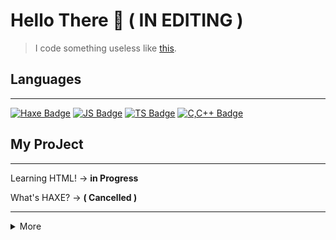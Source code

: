 # Hello There 👋 <strong>( IN EDITING )</strong> 

> I code something useless like <a href="#project">this</a>.


## Languages
<hr>

[![Haxe Badge](https://img.shields.io/badge/-haxe-EA8220?style=for-the-badge&labelColor=black&logo=haxe&logoColor=EA8220)](#) 
[![JS Badge](https://img.shields.io/badge/-Javascript-F0DB4F?style=for-the-badge&labelColor=black&logo=javascript&logoColor=F0DB4F)](#)
[![TS Badge](https://img.shields.io/badge/-Typescript-007ACC?style=for-the-badge&labelColor=black&logo=typescript&logoColor=007ACC)](#) 
[![C,C++ Badge](https://img.shields.io/badge/-C,C++-035798?style=for-the-badge&labelColor=black&logo=c&logoColor=white)](#) 

## <div id="project">My ProJect</div>
<hr>

 Learning HTML! → <strong>in Progress</strong> 

 What's HAXE? → <strong>( Cancelled )</strong>
 
<hr>

<!--START_SECTION:waka-->
<!--END_SECTION:waka-->

<details>
<summary>More</summary>

![GitHub stats](https://github-readme-stats.vercel.app/api?username=noxv213&theme=midnight-purple)
![Top Langs](https://github-readme-stats.vercel.app/api/top-langs/?username=noxv213&theme=midnight-purple)
![Wakatime stats](https://github-readme-stats.vercel.app/api/wakatime?username=noxv213&theme=midnight-purple)
  
</details>
